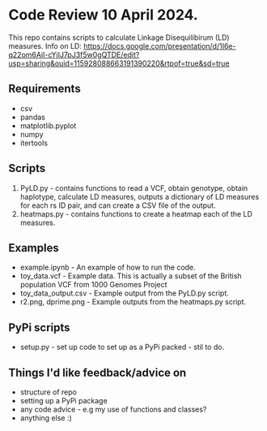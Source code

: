 # Code Review 10 April 2024. 
This repo contains scripts to calculate Linkage Disequilibirum (LD) measures. Info on LD:
https://docs.google.com/presentation/d/1I6e-q22om6AiI-cYjlJ7pJ3f5w0gQTDE/edit?usp=sharing&ouid=115928088663191390220&rtpof=true&sd=true 

## Requirements
* csv
* pandas 
* matplotlib.pyplot 
* numpy
* itertools

## Scripts 
1. PyLD.py - contains functions to read a VCF, obtain genotype, obtain haplotype, calculate LD measures, outputs a dictionary of LD measures for each rs ID pair, and can create a CSV file of the output.
2. heatmaps.py - contains functions to create a heatmap each of the LD measures.

## Examples
* example.ipynb - An example of how to run the code.
* toy_data.vcf - Example data. This is actually a subset of the British population VCF from 1000 Genomes Project
* toy_data_output.csv - Example output from the PyLD.py script. 
* r2.png, dprime.png - Example outputs from the heatmaps.py script.

## PyPi scripts
* setup.py - set up code to set up as a PyPi packed - stil to do.

## Things I'd like feedback/advice on
* structure of repo
* setting up a PyPi package
* any code advice - e.g my use of functions and classes?
* anything else :)

